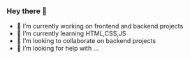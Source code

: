 ### Hey there 👋

<!--
**poojarupanwar/poojarupanwar** is a ✨ _special_ ✨ repository because its `README.md` (this file) appears on your GitHub profile.

Here are some ideas to get you started:
-->
- 🔭 I’m currently working on frontend and backend projects
- 🌱 I’m currently learning HTML,CSS,JS
- 👯 I’m looking to collaborate on backend projects
- 🤔 I’m looking for help with ...
<!-- - 💬 Ask me about ...
- 📫 How to reach me: ...
- 😄 Pronouns: ...
- ⚡ Fun fact: ...
-->
